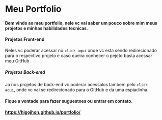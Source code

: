 # Meu Portfolio

#### Bem vindo ao meu portfolio, nele vc vai saber um pouco sobre mim meus projetos e minhas habilidades tecnicas.

#### Projetos Front-end
Neles vc poderar acessar no `click aqui` onde vc esta sendo redirecionado para o respectivo projeto e caso queira conhecer o pejeto basta acessar meu GitHub

##### Projetos Back-emd
Ja nos projetos de back-end vc poderar acessalos tambem pelo `click aqui`, onde vc vai se redirecionado para o GitHub e da uma espiadinha.

#### Fique a vontade para fazer suguestoes ou entrar em contato.
#### https://higojhon.github.io/portfolio/